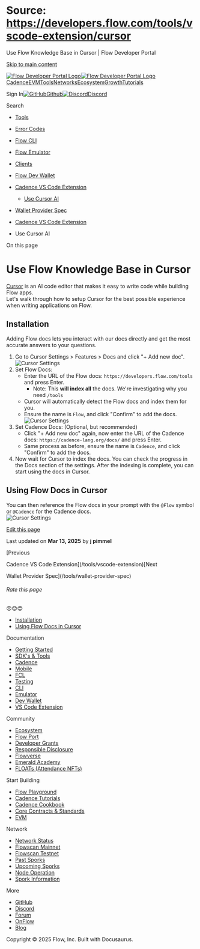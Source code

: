# Source: https://developers.flow.com/tools/vscode-extension/cursor

Use Flow Knowledge Base in Cursor | Flow Developer Portal



[Skip to main content](#__docusaurus_skipToContent_fallback)

[![Flow Developer Portal Logo](/img/flow-docs-logo-dark.png)![Flow Developer Portal Logo](/img/flow-docs-logo-light.png)](/)[Cadence](/build/flow)[EVM](/evm/about)[Tools](/tools/flow-cli)[Networks](/networks/flow-networks)[Ecosystem](/ecosystem)[Growth](/growth)[Tutorials](/tutorials)

Sign In[![GitHub]()Github](https://github.com/onflow)[![Discord]()Discord](https://discord.gg/flow)

Search

* [Tools](/tools)
* [Error Codes](/tools/error-codes)
* [Flow CLI](/tools/flow-cli)
* [Flow Emulator](/tools/emulator)
* [Clients](/tools/clients)
* [Flow Dev Wallet](/tools/flow-dev-wallet)
* [Cadence VS Code Extension](/tools/vscode-extension)

  + [Use Cursor AI](/tools/vscode-extension/cursor)
* [Wallet Provider Spec](/tools/wallet-provider-spec)

* [Cadence VS Code Extension](/tools/vscode-extension)
* Use Cursor AI

On this page

# Use Flow Knowledge Base in Cursor

[Cursor](https://www.cursor.com/) is an AI code editor that makes it easy to write code while building Flow apps.  
Let's walk through how to setup Cursor for the best possible experience when writing applications on Flow.

## Installation[​](#installation "Direct link to Installation")

Adding Flow docs lets you interact with our docs directly and get the most accurate answers to your questions.

1. Go to Cursor Settings > Features > Docs and click "+ Add new doc".
   ![Cursor Settings](/assets/images/use-cursor-1-4c5b9bc11a4106f1ca259b60faa6e871.png)
2. Set Flow Docs:
   * Enter the URL of the Flow docs: `https://developers.flow.com/tools` and press Enter.
     + Note: This **will index all** the docs. We're investigating why you need `/tools`
   * Cursor will automatically detect the Flow docs and index them for you.
   * Ensure the name is `Flow`, and click "Confirm" to add the docs.
     ![Cursor Settings](/assets/images/use-cursor-2-40225d578bab288f66abe1221315b89d.png)
3. Set Cadence Docs: (Optional, but recommended)
   * Click "+ Add new doc" again, now enter the URL of the Cadence docs: `https://cadence-lang.org/docs/` and press Enter.
   * Same process as before, ensure the name is `Cadence`, and click "Confirm" to add the docs.
4. Now wait for Cursor to index the docs. You can check the progress in the Docs section of the settings. After the indexing is complete, you can start using the docs in Cursor.

## Using Flow Docs in Cursor[​](#using-flow-docs-in-cursor "Direct link to Using Flow Docs in Cursor")

You can then reference the Flow docs in your prompt with the `@Flow` symbol or `@Cadence` for the Cadence docs.  
![Cursor Settings](/assets/images/use-cursor-3-ee338cc36953ea4ae1fe236ba9c1a9a5.png)

[Edit this page](https://github.com/onflow/docs/tree/main/docs/tools/vscode-extension/cursor/index.md)

Last updated on **Mar 13, 2025** by **j pimmel**

[Previous

Cadence VS Code Extension](/tools/vscode-extension)[Next

Wallet Provider Spec](/tools/wallet-provider-spec)

###### Rate this page

😞😐😊

* [Installation](#installation)
* [Using Flow Docs in Cursor](#using-flow-docs-in-cursor)

Documentation

* [Getting Started](/build/getting-started/contract-interaction)
* [SDK's & Tools](/tools)
* [Cadence](https://cadence-lang.org/docs/)
* [Mobile](/build/guides/mobile/overview)
* [FCL](/tools/clients/fcl-js)
* [Testing](/build/smart-contracts/testing)
* [CLI](/tools/flow-cli)
* [Emulator](/tools/emulator)
* [Dev Wallet](https://github.com/onflow/fcl-dev-wallet)
* [VS Code Extension](/tools/vscode-extension)

Community

* [Ecosystem](/ecosystem)
* [Flow Port](https://port.onflow.org/)
* [Developer Grants](https://github.com/onflow/developer-grants)
* [Responsible Disclosure](https://flow.com/flow-responsible-disclosure)
* [Flowverse](https://www.flowverse.co/)
* [Emerald Academy](https://academy.ecdao.org/)
* [FLOATs (Attendance NFTs)](https://floats.city/)

Start Building

* [Flow Playground](https://play.flow.com/)
* [Cadence Tutorials](https://cadence-lang.org/docs/tutorial/first-steps)
* [Cadence Cookbook](https://open-cadence.onflow.org)
* [Core Contracts & Standards](/build/core-contracts)
* [EVM](/evm/about)

Network

* [Network Status](https://status.onflow.org/)
* [Flowscan Mainnet](https://flowdscan.io/)
* [Flowscan Testnet](https://testnet.flowscan.io/)
* [Past Sporks](/networks/node-ops/node-operation/past-sporks)
* [Upcoming Sporks](/networks/node-ops/node-operation/upcoming-sporks)
* [Node Operation](/networks/node-ops)
* [Spork Information](/networks/node-ops/node-operation/spork)

More

* [GitHub](https://github.com/onflow)
* [Discord](https://discord.gg/flow)
* [Forum](https://forum.onflow.org/)
* [OnFlow](https://onflow.org/)
* [Blog](https://flow.com/blog)

Copyright © 2025 Flow, Inc. Built with Docusaurus.